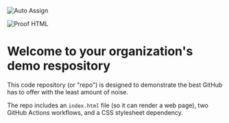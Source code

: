 ![Auto Assign](https://github.com/Yu-Lab-Genomics/demo-repository/actions/workflows/auto-assign.yml/badge.svg)

![Proof HTML](https://github.com/Yu-Lab-Genomics/demo-repository/actions/workflows/proof-html.yml/badge.svg)

# Welcome to your organization's demo respository
This code repository (or "repo") is designed to demonstrate the best GitHub has to offer with the least amount of noise.

The repo includes an `index.html` file (so it can render a web page), two GitHub Actions workflows, and a CSS stylesheet dependency.
